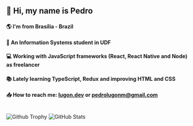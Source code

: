 <h2>👋 Hi, my name is Pedro</h2>
<h4>🌎 I'm from Brasília - Brazil</h4>
<h4>🎒 An Information Systems student in UDF</h4>
<h4>💻 Working with JavaScript frameworks (React, React Native and Node) as freelancer</h4>
<h4>📚 Lately learning TypeScript, Redux and improving HTML and CSS</h4>
<h4>📥 How to reach me: <a href="https://www.lugon.dev/">lugon.dev</a> or <a href="mailto:pedrolugonm@gmail.com">pedrolugonm@gmail.com</a></h4>
<br/>
<img src="https://github-profile-trophy.vercel.app/?username=1ugon&theme=onedark" alt="Github Trophy"/>
<img src="https://github-readme-stats.vercel.app/api/top-langs/?username=1ugon&layout=compact&langs_count=8&theme=dark" alt="GitHub Stats" />
